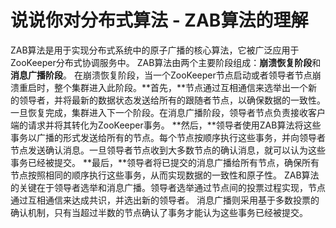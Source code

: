 # 说说你对分布式算法 - ZAB算法的理解
ZAB算法是用于实现分布式系统中的原子广播的核心算法，它被广泛应用于ZooKeeper分布式协调服务中。
ZAB算法由两个主要阶段组成：**崩溃恢复阶段**和**消息广播阶段**。
在崩溃恢复阶段，当一个ZooKeeper节点启动或者领导者节点崩溃重启时，整个集群进入此阶段。**首先，**节点通过互相通信来选举出一个新的领导者，并将最新的数据状态发送给所有的跟随者节点，以确保数据的一致性。一旦恢复完成，集群进入下一个阶段。在消息广播阶段，领导者节点负责接收客户端的请求并将其转化为ZooKeeper事务。
**然后，**领导者使用ZAB算法将这些事务以广播的形式发送给所有的节点。每个节点按顺序执行这些事务，并向领导者节点发送确认消息。一旦领导者节点收到大多数节点的确认消息，就可以认为这些事务已经被提交。
**最后，**领导者将已提交的消息广播给所有节点，确保所有节点按照相同的顺序执行这些事务，从而实现数据的一致性和原子性。
ZAB算法的关键在于领导者选举和消息广播。领导者选举通过节点间的投票过程实现，节点通过互相通信来达成共识，并选出新的领导者。
消息广播则采用基于多数投票的确认机制，只有当超过半数的节点确认了事务才能认为这些事务已经被提交。
